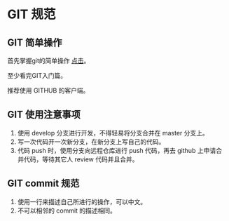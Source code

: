 # GIT 规范

## GIT 简单操作
首先掌握git的简单操作 [点击](http://backlogtool.com/git-guide/cn/)。

至少看完GIT入门篇。

推荐使用 GITHUB 的客户端。

## GIT 使用注意事项

1. 使用 develop 分支进行开发，不得轻易将分支合并在 master 分支上。
2. 写一次代码开一次新分支，在新分支上写自己的代码。
3. 代码 push 时，使用分支向远程仓库进行 push 代码，再去 github 上申请合并代码，等待其它人 review 代码并且合并。

## GIT commit 规范

1. 使用一行来描述自己所进行的操作，可以中文。
2. 不可以相邻的 commit 的描述相同。
